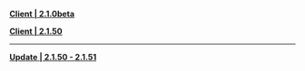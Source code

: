 **[Client | 2.1.0beta](https://autopatchcn.yuanshen.com/client_app/beta_pc/20210723_fc952a7972725708/Yuanshen_2.1.0beta.zip)**

**[Client | 2.1.50](https://autopatchcn.yuanshen.com/client_app/beta_pc/20210723_fc952a7972725708/Yuanshen_2.1.0beta.zip)**

-----

**[Update | 2.1.50 - 2.1.51](https://autopatchcn.yuanshen.com/client_app/beta_update/hk4e_cn/17/game_2.1.50_2.1.51_diff_KMTdD3HWgoJVFfN7.zip)**

